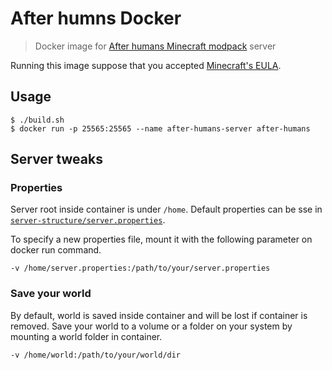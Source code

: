 # After humns Docker

> Docker image for [After humans Minecraft modpack](https://www.technicpack.net/modpack/minecraft-after-humans.1060474) server

Running this image suppose that you accepted [Minecraft's EULA](https://account.mojang.com/documents/minecraft_eula).

## Usage

```sh-session
$ ./build.sh
$ docker run -p 25565:25565 --name after-humans-server after-humans
```

## Server tweaks

### Properties

Server root inside container is under `/home`.
Default properties can be sse in [`server-structure/server.properties`](./server-structure/server.properties).

To specify a new properties file, mount it with the following parameter on docker run command.

```
-v /home/server.properties:/path/to/your/server.properties
```

### Save your world

By default, world is saved inside container and will be lost if container is removed.
Save your world to a volume or a folder on your system by mounting a world folder in container.

```
-v /home/world:/path/to/your/world/dir
```
